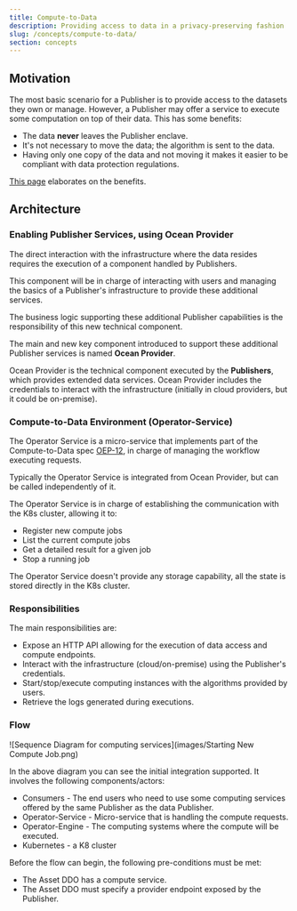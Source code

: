 ```yaml
---
title: Compute-to-Data
description: Providing access to data in a privacy-preserving fashion
slug: /concepts/compute-to-data/
section: concepts
---
```


## Motivation

The most basic scenario for a Publisher is to provide access to the datasets they own or manage. However, a Publisher may offer a service to execute some computation on top of their data. This has some benefits:

- The data **never** leaves the Publisher enclave.
- It's not necessary to move the data; the algorithm is sent to the data.
- Having only one copy of the data and not moving it makes it easier to be compliant with data protection regulations.

[This page](https://oceanprotocol.com/technology/compute-to-data) elaborates on the benefits.

## Architecture

### Enabling Publisher Services, using Ocean Provider

The direct interaction with the infrastructure where the data resides requires the execution of a component handled by Publishers.

This component will be in charge of interacting with users and managing the basics of a Publisher's infrastructure to provide these additional services.

The business logic supporting these additional Publisher capabilities is the responsibility of this new technical component.

The main and new key component introduced to support these additional Publisher services is named **Ocean Provider**.

Ocean Provider is the technical component executed by the **Publishers**, which provides extended data services. Ocean Provider includes the credentials to interact with the infrastructure (initially in cloud providers, but it could be on-premise).

### Compute-to-Data Environment (Operator-Service)

The Operator Service is a micro-service that implements part of the Compute-to-Data spec [OEP-12](https://github.com/oceanprotocol/OEPs/tree/master/12),
in charge of managing the workflow executing requests.

Typically the Operator Service is integrated from Ocean Provider, but can be called independently of it.

The Operator Service is in charge of establishing the communication with the K8s cluster, allowing it to:

- Register new compute jobs
- List the current compute jobs
- Get a detailed result for a given job
- Stop a running job


The Operator Service doesn't provide any storage capability, all the state is stored directly in the K8s cluster.

<repo name="operator-service"></repo>

### Responsibilities

The main responsibilities are:

- Expose an HTTP API allowing for the execution of data access and compute endpoints.
- Interact with the infrastructure (cloud/on-premise) using the Publisher's credentials.
- Start/stop/execute computing instances with the algorithms provided by users.
- Retrieve the logs generated during executions.

### Flow

![Sequence Diagram for computing services](images/Starting New Compute Job.png)

In the above diagram you can see the initial integration supported. It involves the following components/actors:

- Consumers - The end users who need to use some computing services offered by the same Publisher as the data Publisher.
- Operator-Service - Micro-service that is handling the compute requests.
- Operator-Engine - The computing systems where the compute will be executed.
- Kubernetes - a K8 cluster

Before the flow can begin, the following pre-conditions must be met:

- The Asset DDO has a compute service.
- The Asset DDO must specify a provider endpoint exposed by the Publisher.
